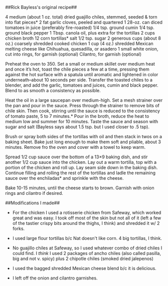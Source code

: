 ##Rick Bayless's original recipe##

4 medium (about 1 oz. total) dried guajillo chiles, stemmed, seeded & torn into flat pieces*
2 fat garlic cloves, peeled and quartered
1 28-oz. can diced tomatoes in juice (preferably fire-roasted)
1/4 tsp. ground cumin
1/4 tsp. ground black pepper
1 Tbsp. canola oil, plus extra for the tortillas
2 cups chicken broth
12 corn tortillas*
salt
1/2 tsp. sugar
2 generous cups (about 8 oz.) coarsely shredded cooked chicken
1 cup (4 oz.) shredded Mexican melting cheese like Chihuahua, quesadilla, or asadero
1 small white onion, cut into rings, for garnish (optional)
Cilantro, for garnish (optional)

Preheat the oven to 350. Set a small or medium skillet over medium heat and once it’s hot, toast the chile pieces a few at a time, pressing them against the hot surface with a spatula until aromatic and lightened in color underneath–about 10 seconds per side.  Transfer the toasted chiles to a blender, and add the garlic, tomatoes and juices, cumin and black pepper. Blend to as smooth a consistency as possible.

Heat the oil in a large saucepan over medium-high. Set a mesh strainer over the pan and pour in the sauce. Press through the strainer to remove bits of chile skin. Then cook, stirring until the sauce is reduced to the consistency of tomato paste, 5 to 7 minutes.* Pour in the broth, reduce the heat to medium low and summer for 10 minutes. Taste the sauce and season with sugar and salt (Bayless says about 1.5 tsp. but I used closer to .5 tsp).

Brush or spray both sides of the tortillas with oil and then stack in twos on a baking sheet. Bake  just long enough to make them soft and pliable, about 3 minutes. Remove fro the oven and cover with a towel to keep warm.

Spread 1/2 cup sauce over the bottom of a 13×9  baking dish, and stir another 1/2 cup sauce into the chicken. Lay out a warm tortilla, top with a portion of the chicken and roll up. Lay seam side down in the baking dish. Continue filling and rolling the rest of the tortillas and ladle the remaining sauce over the enchiladas* and sprinkle with the cheese.

Bake 10-15 minutes, until the cheese starts to brown. Garnish with onion rings and cilantro if desired.

##Modifications I made##

* For the chicken I used a rotisserie chicken from Safeway, which worked great and was easy. I took off most of the skin but not all of it (left a few of the tastier crispy bits around the thighs, I think) and shredded it w/ 2 forks.

* I used large flour tortillas b/c Nat doesn't like corn. 4 big tortillas, I think.

* No guajillo chiles at Safeway, so I used whatever combo of dried chiles I could find. I *think* I used 2 packages of ancho chiles (also called pasilla, big and not v. spicy) plus 2 chipotle chiles (smoked dried jalepenos)

* I used the bagged shredded Mexican cheese blend b/c it is delicious.

* I left off the onion and cilantro garnishes.


